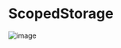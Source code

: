 # ScopedStorage
![image](https://user-images.githubusercontent.com/44788556/187184193-f67c51c7-6938-4d0d-8577-987778af2fa0.png)
